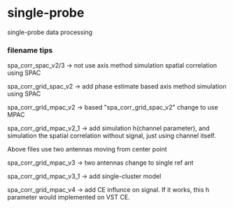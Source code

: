 # single-probe
 single-probe data processing

### filename tips
 spa_corr_spac_v2/3 -> not use axis method simulation spatial correlation using SPAC
 
 spa_corr_grid_spac_v2 -> add phase estimate based axis method simulation using SPAC
 
 spa_corr_grid_mpac_v2 -> based "spa_corr_grid_spac_v2" change to use MPAC
 
 spa_corr_grid_mpac_v2_1 -> add simulation h(channel parameter), and simulation the spatial correlation without signal, just using channel itself.
 
 
 Above files use two antennas moving from center point
 
 
 spa_corr_grid_mpac_v3 -> two antennas change to single ref ant
 
 spa_corr_grid_mpac_v3_1 -> add single-cluster model
 
 spa_corr_grid_mpac_v4 -> add CE influnce on signal. If it works, this h parameter would implemented on VST CE.